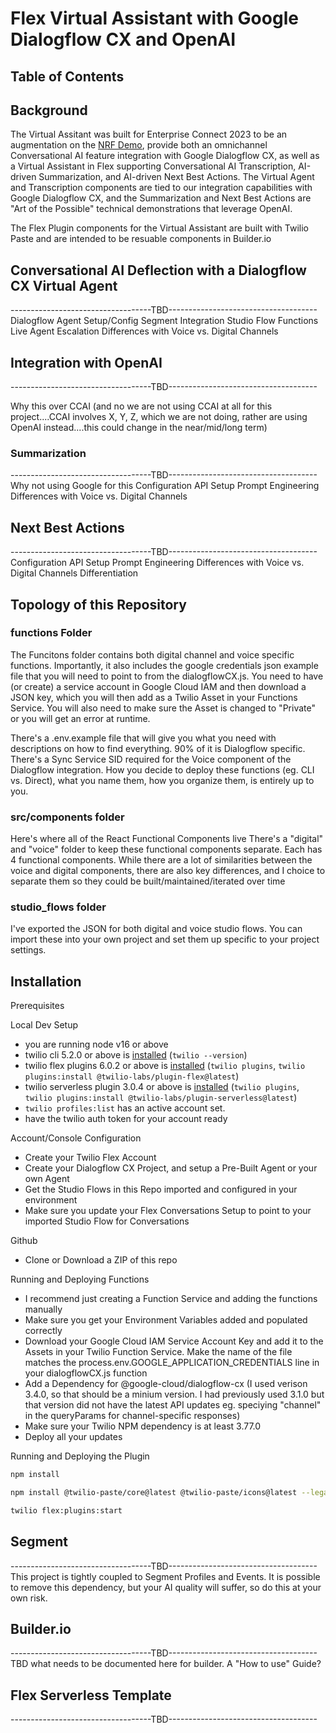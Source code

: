 # Flex Virtual Assistant with Google Dialogflow CX and OpenAI

## Table of Contents

## Background

The Virtual Assitant was built for Enterprise Connect 2023 to be an augmentation on the [NRF Demo](https://vimeo.com/785989003/1bac402f21), provide both an omnichannel Conversational AI feature integration with Google Dialogflow CX, as well as a Virtual Assistant in Flex supporting Conversational AI Transcription, AI-driven Summarization, and AI-driven Next Best Actions. The Virtual Agent and Transcription components are tied to our integration capabilities with Google Dialogflow CX, and the Summarization and Next Best Actions are "Art of the Possible" technical demonstrations that leverage OpenAI.

The Flex Plugin components for the Virtual Assistant are built with Twilio Paste and are intended to be resuable components in Builder.io

## Conversational AI Deflection with a Dialogflow CX Virtual Agent
-----------------------------------TBD-------------------------------------
Dialogflow Agent Setup/Config
Segment Integration
Studio Flow
Functions
Live Agent Escalation
Differences with Voice vs. Digital Channels

## Integration with OpenAI
-----------------------------------TBD-------------------------------------

Why this over CCAI (and no we are not using CCAI at all for this project....CCAI involves X, Y, Z, which we are not doing, rather are using OpenAI instead....this could change in the near/mid/long term)

### Summarization
-----------------------------------TBD-------------------------------------
Why not using Google for this
Configuration
API Setup
Prompt Engineering
Differences with Voice vs. Digital Channels

## Next Best Actions
-----------------------------------TBD-------------------------------------
Configuration
API Setup
Prompt Engineering
Differences with Voice vs. Digital Channels
Differentiation

## Topology of this Repository

### functions Folder
The Funcitons folder contains both digital channel and voice specific functions. Importantly, it also includes the google credentials json example file that you will need to point to from the dialogflowCX.js. You need to have (or create) a service account in Google Cloud IAM and then download a JSON key, which you will then add as a Twilio Asset in your Functions Service. You will also need to make sure the Asset is changed to "Private" or you will get an error at runtime.

There's a .env.example file that will give you what you need with descriptions on how to find everything. 90% of it is Dialogflow specific. There's a Sync Service SID required for the Voice component of the Dialogflow integration. How you decide to deploy these functions (eg. CLI vs. Direct), what you name them, how you organize them, is entirely up to you.

### src/components folder
Here's where all of the React Functional Components live
There's a "digital" and "voice" folder to keep these functional components separate. Each has 4 functional components. While there are a lot of similarities between the voice and digital components, there are also key differences, and I choice to separate them so they could be built/maintained/iterated over time

### studio_flows folder
I've exported the JSON for both digital and voice studio flows. You can import these into your own project and set them up specific to your project settings.

## Installation 

Prerequisites

Local Dev Setup
- you are running node v16 or above
- twilio cli 5.2.0 or above is [installed](https://www.twilio.com/docs/twilio-cli/getting-started/install) (`twilio --version`)
- twilio flex plugins 6.0.2 or above is [installed](https://www.twilio.com/docs/flex/developer/plugins/cli/install#install-the-flex-plugins-cli) (`twilio plugins`, `twilio plugins:install @twilio-labs/plugin-flex@latest`)
- twilio serverless plugin 3.0.4 or above is [installed](https://www.twilio.com/docs/labs/serverless-toolkit/getting-started#install-the-twilio-serverless-toolkit) (`twilio plugins`, `twilio plugins:install @twilio-labs/plugin-serverless@latest`)
- `twilio profiles:list` has an active account set.
- have the twilio auth token for your account ready

Account/Console Configuration
- Create your Twilio Flex Account
- Create your Dialogflow CX Project, and setup a Pre-Built Agent or your own Agent
- Get the Studio Flows in this Repo imported and configured in your environment
- Make sure you update your Flex Conversations Setup to point to your imported Studio Flow for Conversations

Github
- Clone or Download a ZIP of this repo 

Running and Deploying Functions
- I recommend just creating a Function Service and adding the functions manually
- Make sure you get your Environment Variables added and populated correctly
- Download your Google Cloud IAM Service Account Key and add it to the Assets in your Twilio Function Service. Make the name of the file matches the process.env.GOOGLE_APPLICATION_CREDENTIALS line in your dialogflowCX.js function
- Add a Dependency for @google-cloud/dialogflow-cx (I used verison 3.4.0, so that should be a minium version. I had previously used 3.1.0 but that version did not have the latest API updates eg. speciying "channel" in the queryParams for channel-specific responses)
- Make sure your Twilio NPM dependency is at least 3.77.0
- Deploy all your updates


Running and Deploying the Plugin

```bash
npm install
```

```bash
npm install @twilio-paste/core@latest @twilio-paste/icons@latest --legacy-peer-deps
```

```bash
twilio flex:plugins:start
```

## Segment
-----------------------------------TBD-------------------------------------
This project is tightly coupled to Segment Profiles and Events. It is possible to remove this dependency, but your AI quality will suffer, so do this at your own risk.

## Builder.io
-----------------------------------TBD-------------------------------------
TBD what needs to be documented here for builder. A "How to use" Guide?

## Flex Serverless Template
-----------------------------------TBD-------------------------------------

